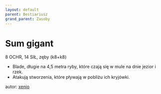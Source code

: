 ```yaml
---
layout: default
parent: Bestiariusz
grand_parent: Zasoby
---
```


# Sum gigant

8 OCHR, 14 SIŁ, zęby (k8+k8)  

- Blade, długie na 4,5 metra ryby, które czają się w mule na dnie jezior i rzek.  
- Atakują stworzenia, które pływają w pobliżu ich kryjówki.  

autor: [xenio](https://xenioinabottle.blogspot.com)
